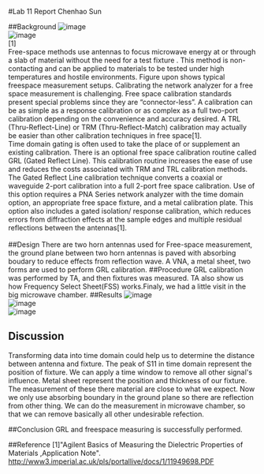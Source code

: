 #Lab 11 Report
Chenhao Sun

##Background
![image](https://github.com/CourseReps/ECEN452-Spring2016/blob/master/Students/sunchenhao/Lab11/slide_19.jpg) <br>
![image](https://github.com/CourseReps/ECEN452-Spring2016/blob/master/Students/sunchenhao/Lab11/slide_20.jpg) <br>
[1] <br>
Free-space methods use antennas to focus microwave energy at or through a slab of material without the need for a test fixture . This method is non-contacting and can be applied to materials to be tested under high temperatures and hostile environments. Figure upon shows typical freespace measurement setups. Calibrating the network analyzer for a free space measurement is challenging. Free space calibration standards present special problems since they are “connector-less”. A calibration can be as simple as a response calibration or as complex as a full two-port calibration depending on the convenience and accuracy desired. A TRL (Thru-Reflect-Line) or TRM (Thru-Reflect-Match) calibration may actually be easier than other calibration techniques in free space[1].<br>
Time domain gating is often used to take the place of or supplement an existing calibration. There is an optional free space
calibration routine called GRL (Gated Reflect Line). This calibration routine increases the ease of use and reduces the costs associated with TRM and TRL calibration methods. The Gated Reflect Line calibration technique converts a coaxial or waveguide 2-port calibration into a full 2-port free space calibration. Use of this option requires a PNA Series network analyzer with the time domain option, an appropriate free space fixture, and a metal calibration plate. This option also includes a gated isolation/
response calibration, which reduces errors from diffraction effects at the sample edges and multiple residual reflections between the antennas[1]. <br>  
##Design
There are two horn antennas used for Free-space measurement, the ground plane between two horn antennas is paved with absorbing boudary to reduce effects from reflection wave.  A VNA, a metal sheet, two forms are used to perform GRL calibration. 
##Procedure
GRL calibration was performed by TA, and then fixtures was measured. TA also show us how Frequency Select Sheet(FSS) works.Finaly, we had a little visit in the big microwave chamber. 
##Results
![image](https://github.com/CourseReps/ECEN452-Spring2016/blob/master/Students/sunchenhao/Lab11/S11_TD_wReflect_preGRLcal.png) <br>
![image](https://github.com/CourseReps/ECEN452-Spring2016/blob/master/Students/sunchenhao/Lab11/S21_Thru_postGRL.png) <br>
![image](https://github.com/CourseReps/ECEN452-Spring2016/blob/master/Students/sunchenhao/Lab11/e.png) <br>

## Discussion
Transforming data into time domain could help us to determine the distance between antenna and fixture. The peak of S11 in time domain represent the position of fixture. We can apply a time window to remove all other signal's influence. Metal sheet represent the position and thickness of our fixture. The measurement of these there material are close to what we expect. Now we only use absorbing boundary in the ground plane so there are reflection from other thing. We can do the measurement in microwave chamber, so that we can remove basically all other undesirable refection.

##Conclusion
GRL and freespace measuring is successfully performed.

##Reference
[1]"Agilent Basics of Measuring the Dielectric Properties of Materials ,Application Note". http://www3.imperial.ac.uk/pls/portallive/docs/1/11949698.PDF

